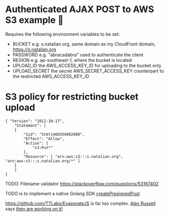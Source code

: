 # Authenticated AJAX POST to AWS S3 example 🙌

Requires the following environment variables to be set:

* BUCKET e.g. s.natalian.org, same domain as my CloudFront domain, https://s.natalian.org
* PASSWORD e.g. "abracadabra" used to authenticate the client
* REGION e.g. ap-southeast-1, where the bucket is located
* UPLOAD_ID the AWS_ACCESS_KEY_ID for uploading to the bucket only
* UPLOAD_SECRET the secret AWS_SECRET_ACCESS_KEY counterpart to the restricted AWS_ACCESS_KEY_ID

# S3 policy for restricting bucket upload

	{ "Version": "2012-10-17",
		"Statement": [
		{
			"Sid": "Stmt1460356082000",
			"Effect": "Allow",
			"Action": [
				"s3:Put*"
			],
			"Resource": [ "arn:aws:s3:::s.natalian.org", "arn:aws:s3:::s.natalian.org/*" ]
		}
		]
	}

TODO: Filename validator https://stackoverflow.com/questions/53167402

TODO is to implement a native Golang SDK
[createPresignedPost](https://github.com/aws/aws-sdk-go-v2/issues/171)

https://github.com/TTLabs/EvaporateJS is far too complex. [Alex
Russell](https://twitter.com/slightlylate/status/1059599437998186498) says
[they are working on
it!](https://www.chromestatus.com/feature/5712608971718656)
